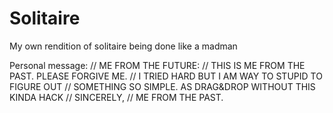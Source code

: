 Solitaire
=========

My own rendition of solitaire being done like a madman

Personal message:
// ME FROM THE FUTURE:
// THIS IS ME FROM THE PAST. PLEASE FORGIVE ME.
// I TRIED HARD BUT I AM WAY TO STUPID TO FIGURE OUT 
// SOMETHING SO SIMPLE. AS DRAG&DROP WITHOUT THIS KINDA HACK
// SINCERELY,
// ME FROM THE PAST.
